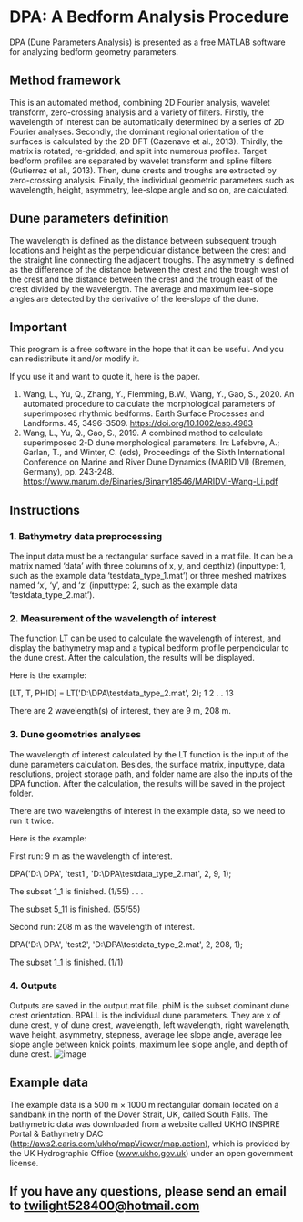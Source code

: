 # DPA: A Bedform Analysis Procedure
DPA (Dune Parameters Analysis) is presented as a free MATLAB software for analyzing bedform geometry parameters. 

## Method framework
This is an automated method, combining 2D Fourier analysis, wavelet transform, zero-crossing analysis and a variety of filters.
Firstly, the wavelength of interest can be automatically determined by a series of 2D Fourier analyses. Secondly, the dominant regional orientation of the surfaces is calculated by the 2D DFT (Cazenave et al., 2013). Thirdly, the matrix is rotated, re-gridded, and split into numerous profiles. Target bedform profiles are separated by wavelet transform and spline filters (Gutierrez et al., 2013). Then, dune crests and troughs are extracted by zero-crossing analysis. Finally, the individual geometric parameters such as wavelength, height, asymmetry, lee-slope angle and so on, are calculated. 

## Dune parameters definition 
The wavelength is defined as the distance between subsequent trough locations and height as the perpendicular distance between the crest and the straight line connecting the adjacent troughs. The asymmetry is defined as the difference of the distance between the crest and the trough west of the crest and the distance between the crest and the trough east of the crest divided by the wavelength. The average and maximum lee-slope angles are detected by the derivative of the lee-slope of the dune.
## Important
This program is a free software in the hope that it can be useful. And you can redistribute it and/or modify it. 

If you use it and want to quote it, here is the paper.
1.	Wang, L., Yu, Q., Zhang, Y., Flemming, B.W., Wang, Y., Gao, S., 2020. An automated procedure to calculate the morphological parameters of superimposed rhythmic bedforms. Earth Surface Processes and Landforms. 45, 3496–3509. https://doi.org/10.1002/esp.4983
2.	Wang, L., Yu, Q., Gao, S., 2019. A combined method to calculate superimposed 2-D dune morphological parameters. In: Lefebvre, A.; Garlan, T., and Winter, C. (eds), Proceedings of the Sixth International Conference on Marine and River Dune Dynamics (MARID VI) (Bremen, Germany), pp. 243-248. https://www.marum.de/Binaries/Binary18546/MARIDVI-Wang-Li.pdf

## Instructions
### 1.	Bathymetry data preprocessing

The input data must be a rectangular surface saved in a mat file. It can be a matrix named ‘data’ with three columns of x, y, and depth(z) (inputtype: 1, such as the example data ‘testdata_type_1.mat’) or three meshed matrixes named ‘x’, ‘y’, and ‘z’ (inputtype: 2, such as the example data ‘testdata_type_2.mat’). 

### 2.	Measurement of the wavelength of interest

The function LT can be used to calculate the wavelength of interest, and display the bathymetry map and a typical bedform profile perpendicular to the dune crest. After the calculation, the results will be displayed. 

Here is the example:

[LT, T, PHID] = LT('D:\DPA\testdata_type_2.mat', 2);
1
2
.
.
13 

There are 2 wavelength(s) of interest, they are 9 m, 208 m.

### 3.	Dune geometries analyses

The wavelength of interest calculated by the LT function is the input of the dune parameters calculation. Besides, the surface matrix, inputtype, data resolutions, project storage path, and folder name are also the inputs of the DPA function. After the calculation, the results will be saved in the project folder. 

There are two wavelengths of interest in the example data, so we need to run it twice.

Here is the example: 

First run: 9 m as the wavelength of interest.

DPA('D:\ DPA\', 'test1', 'D:\DPA\testdata_type_2.mat', 2, 9, 1);

The subset 1_1 is finished. (1/55)
.
.
.

The subset 5_11 is finished. (55/55)

Second run: 208 m as the wavelength of interest.

DPA('D:\ DPA\', 'test2', 'D:\DPA\testdata_type_2.mat', 2, 208, 1);

The subset 1_1 is finished. (1/1)

### 4.	Outputs

Outputs are saved in the output.mat file.
phiM is the subset dominant dune crest orientation.
BPALL is the individual dune parameters. They are x of dune crest, y of dune crest, wavelength, left wavelength, right wavelength, wave height, asymmetry, stepness, average lee slope angle, average lee slope angle between knick points, maximum lee slope angle, and depth of dune crest.
![image](https://user-images.githubusercontent.com/58336082/129526180-4c5c4820-f0cc-4c58-9e1b-e244dfcb688a.png)

## Example data
The example data is a 500 m × 1000 m rectangular domain located on a sandbank in the north of the Dover Strait, UK, called South Falls. The bathymetric data was downloaded from a website called UKHO INSPIRE Portal & Bathymetry DAC (http://aws2.caris.com/ukho/mapViewer/map.action), which is provided by the UK Hydrographic Office (www.ukho.gov.uk) under an open government license. 

## If you have any questions, please send an email to twilight528400@hotmail.com
